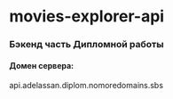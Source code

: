 # movies-explorer-api

### Бэкенд часть Дипломной работы

#### Домен сервера: 

api.adelassan.diplom.nomoredomains.sbs
